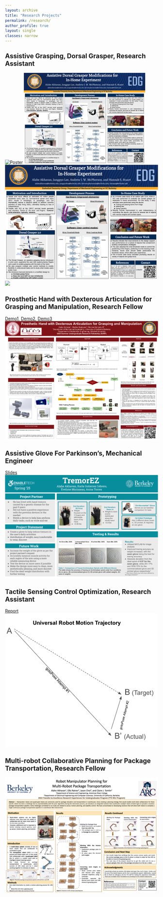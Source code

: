 ```yaml
---
layout: archive
title: "Research Projects"
permalink: /research/
author_profile: true
layout: single
classes: narrow
---
```


## Assistive Grasping, Dorsal Grasper, Research Assistant
<img rc="/files/DorsalGrasper.pdf" alt="Poster" width="400">
<img src="/files/DorsalGrasper.pdf" alt="Dorsal Grasper" width="400"><br>
<img src="/files/DorsalGrasper.pdf"><br>
<img src="/files/DorsalGrasper1.pdf"><br>

## Prosthetic Hand with Dexterous Articulation for Grasping and Manipulation, Research Fellow
[Demo1](https://drive.google.com/file/d/1KqN7ZsrqZvEUDFONyUvV6HzuZA_RxQ9S/view?usp=sharing), [Demo2](https://drive.google.com/file/d/1Bql9kncPF_y5zN2IA96uZI20FMWQP-V5/view?usp=sharing), [Demo3](https://drive.google.com/file/d/1b5II9WLSyLUKcVGfONpyorDFrJrIBgVz/view?usp=sharing)
<img src="/files/research/surfposter.pdf"><br>

## Assistive Glove For Parkinson’s, Mechanical Engineer
[Slides](https://docs.google.com/presentation/d/1rORSEVM2foOfVwtInRCRlhDM4QqjanAeF4PgJ1CGjn0/edit?usp=sharing)
<img src="/files/research/TremorEz.pdf"><br>

## Tactile Sensing Control Optimization, Research Assistant
[Report](https://docs.google.com/document/d/19N0jAA_bwLHm9t842TZ42jjwXDzBPo-nJz1gyBxMMus/edit?usp=sharing)
<img src="/files/research/tactilesensing.pdf"><br>

## Multi-robot Collaborative Planning for Package Transportation, Research Fellow
<img src="/files/research/TTEPoster.pdf"><br>
